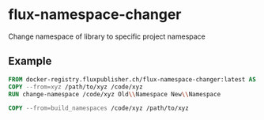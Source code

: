 # flux-namespace-changer

Change namespace of library to specific project namespace

## Example

```dockerfile
FROM docker-registry.fluxpublisher.ch/flux-namespace-changer:latest AS build_namespaces
COPY --from=xyz /path/to/xyz /code/xyz
RUN change-namespace /code/xyz Old\\Namespace New\\Namespace
```

```dockerfile
COPY --from=build_namespaces /code/xyz /path/to/xyz
```
